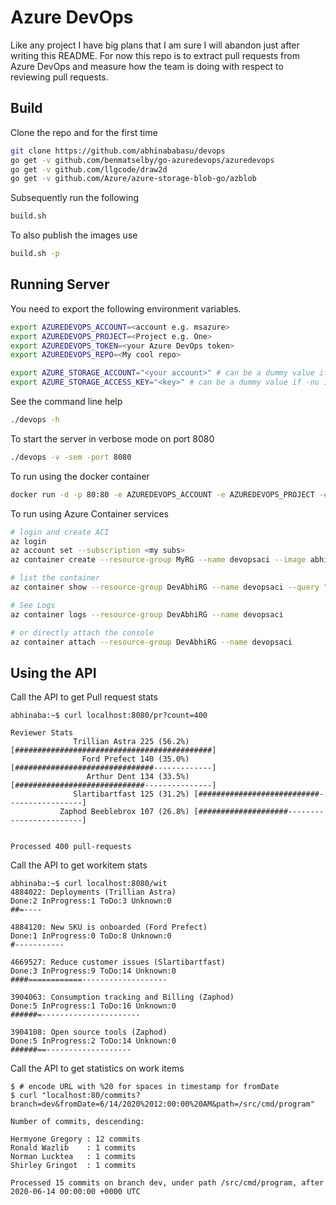 Azure DevOps
============

Like any project I have big plans that I am sure I will abandon just after writing this README. For now this repo is to extract pull requests from Azure DevOps and measure how the team is doing with respect to reviewing pull requests.

Build
-----

Clone the repo and for the first time
```bash
git clone https://github.com/abhinababasu/devops
go get -v github.com/benmatselby/go-azuredevops/azuredevops
go get -v github.com/llgcode/draw2d
go get -v github.com/Azure/azure-storage-blob-go/azblob
```
 
 Subsequently run the following

```bash
build.sh
````

To also publish the images use
```bash
build.sh -p
```

Running Server
--------------
You need to export the following environment variables. 

```bash
export AZUREDEVOPS_ACCOUNT=<account e.g. msazure>
export AZUREDEVOPS_PROJECT=<Project e.g. One>
export AZUREDEVOPS_TOKEN=<your Azure DevOps token>
export AZUREDEVOPS_REPO=<My cool repo>

export AZURE_STORAGE_ACCOUNT="<your account>" # can be a dummy value if -nu is set
export AZURE_STORAGE_ACCESS_KEY="<key>" # can be a dummy value if -nu is set
```

See the command line help
```bash
./devops -h
```

To start the server in verbose mode on port 8080
```bash
./devops -v -sem -port 8080
```

To run using the docker container
```bash
docker run -d -p 80:80 -e AZUREDEVOPS_ACCOUNT -e AZUREDEVOPS_PROJECT -e AZUREDEVOPS_TOKEN -e AZUREDEVOPS_REPO -e AZURE_STORAGE_ACCOUNT -e AZURE_STORAGE_ACCESS_KEY devops:0.1
```

To run using Azure Container services
```bash
# login and create ACI
az login
az account set --subscription <my subs>
az container create --resource-group MyRG --name devopsaci --image abhinababasu.azurecr.io/devops:latest --restart-policy OnFailure --environment-variables 'AZUREDEVOPS_ACCOUNT'='account e.g.msazure' 'AZUREDEVOPS_PROJECT'='Project e.g. One' 'AZUREDEVOPS_TOKEN'='your token' 'AZUREDEVOPS_REPO'='My cool repo' 'AZURE_STORAGE_ACCOUNT'='My account'  'AZURE_STORAGE_ACCESS_KEY'='key' --ports 80 --cpu 1 --memory 1  --dns-name-label abhidevops

# list the container
az container show --resource-group DevAbhiRG --name devopsaci --query "{FQDN:ipAddress.fqdn,ProvisioningState:provisioningState}" --out table

# See Logs
az container logs --resource-group DevAbhiRG --name devopsaci 

# or directly attach the console
az container attach --resource-group DevAbhiRG --name devopsaci 

```
Using the API
-------------
Call the API to get Pull request stats

```
abhinaba:~$ curl localhost:8080/pr?count=400

Reviewer Stats
              Trillian Astra 225 (56.2%) [############################################]
                Ford Prefect 140 (35.0%) [###############################-------------]
                 Arthur Dent 134 (33.5%) [#############################---------------]
              Slartibartfast 125 (31.2%) [###########################-----------------]
           Zaphod Beeblebrox 107 (26.8%) [####################------------------------]


Processed 400 pull-requests
```

Call the API to get workitem stats

```
abhinaba:~$ curl localhost:8080/wit
4884022: Deployments (Trillian Astra)
Done:2 InProgress:1 ToDo:3 Unknown:0
##=----

4884120: New SKU is onboarded (Ford Prefect)
Done:1 InProgress:0 ToDo:8 Unknown:0
#-----------

4669527: Reduce customer issues (Slartibartfast)
Done:3 InProgress:9 ToDo:14 Unknown:0
####============-------------------

3904063: Consumption tracking and Billing (Zaphod)
Done:5 InProgress:1 ToDo:16 Unknown:0
######=----------------------

3904108: Open source tools (Zaphod)
Done:5 InProgress:2 ToDo:14 Unknown:0
######==-------------------
```

Call the API to get statistics on work items

```
$ # encode URL with %20 for spaces in timestamp for fromDate
$ curl "localhost:80/commits?branch=dev&fromDate=6/14/2020%2012:00:00%20AM&path=/src/cmd/program"

Number of commits, descending:

Hermyone Gregory : 12 commits
Ronald Wazlib    : 1 commits
Norman Lucktea   : 1 commits
Shirley Gringot  : 1 commits

Processed 15 commits on branch dev, under path /src/cmd/program, after 2020-06-14 00:00:00 +0000 UTC
```
